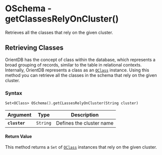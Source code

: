 # OSchema - getClassesRelyOnCluster()

Retrieves all the classes that rely on the given cluster. 

## Retrieving Classes

OrientDB has the concept of class within the database, which represents a broad grouping of records, similar to the table in relational contexts.  Internally, OrientDB represents a class as an [`OClass`](../OClass.md) instance.   Using this method you can retrieve all the classes in the schema that rely on the given cluster. 

### Syntax

```
Set<OClass> OSchema().getCLassesRelyOnCluster(String cluster)
```

| Argument | Type | Description |
|---|---|---|
| **`cluster`** | `String` | Defines the cluster name  | 

#### Return Value

This method returns a `Set` of [`OClass`](../OClass.md) instances that rely on the given cluster. 

